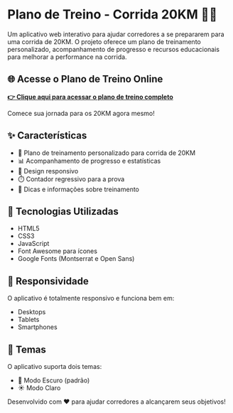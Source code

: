 # Plano de Treino - Corrida 20KM 🏃‍♂️

Um aplicativo web interativo para ajudar corredores a se prepararem para uma corrida de 20KM. O projeto oferece um plano de treinamento personalizado, acompanhamento de progresso e recursos educacionais para melhorar a performance na corrida.

## 🌐 Acesse o Plano de Treino Online

[**👉 Clique aqui para acessar o plano de treino completo**](https://20km-running-training-plan.netlify.app/)

Comece sua jornada para os 20KM agora mesmo!

## ✨ Características

- 🎯 Plano de treinamento personalizado para corrida de 20KM
- 📊 Acompanhamento de progresso e estatísticas
- 📱 Design responsivo
- ⏱️ Contador regressivo para a prova
- 📝 Dicas e informações sobre treinamento

## 🚀 Tecnologias Utilizadas

- HTML5
- CSS3
- JavaScript
- Font Awesome para ícones
- Google Fonts (Montserrat e Open Sans)

## 📱 Responsividade

O aplicativo é totalmente responsivo e funciona bem em:
- Desktops
- Tablets
- Smartphones

## 🎨 Temas

O aplicativo suporta dois temas:
- 🌙 Modo Escuro (padrão)
- ☀️ Modo Claro

Desenvolvido com ❤️ para ajudar corredores a alcançarem seus objetivos! 